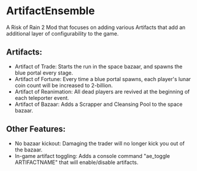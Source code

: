 # ArtifactEnsemble
A Risk of Rain 2 Mod that focuses on adding various Artifacts that add an additional layer of configurability to the game.

## Artifacts:
- Artifact of Trade:
    Starts the run in the space bazaar, and spawns the blue portal every stage.
- Artifact of Fortune:
    Every time a blue portal spawns, each player's lunar coin count will be increased to 2-billion.
- Artifact of Reanimation:
    All dead players are revived at the beginning of each teleporter event.
- Artifact of Bazaar:
Adds a Scrapper and Cleansing Pool to the space bazaar.

## Other Features:
- No bazaar kickout:
    Damaging the trader will no longer kick you out of the bazaar.
- In-game artifact toggling:
    Adds a console command "ae_toggle ARTIFACTNAME" that will enable/disable artifacts.